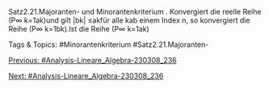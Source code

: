 Satz2.21.Majoranten- und Minorantenkriterium . Konvergiert die reelle Reihe (P∞
k=1ak)und gilt
|bk| ≤akfür alle kab einem Index n, so konvergiert die Reihe (P∞
k=1bk).Ist die Reihe (P∞
k=1ak)

   Tags & Topics:
   #Minorantenkriterium
   #Satz2.21.Majoranten-

[Previous: #Analysis-Lineare_Algebra-230308_236](Analysis-Lineare_Algebra-230308_236.md)

[Next: #Analysis-Lineare_Algebra-230308_236](Analysis-Lineare_Algebra-230308_236.md)